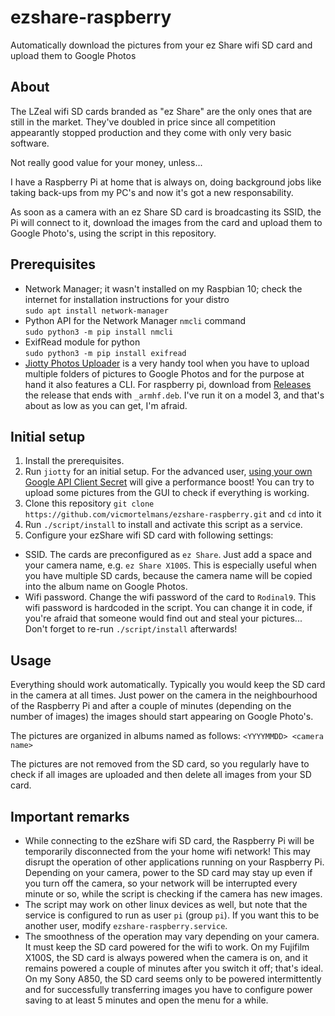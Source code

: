 # ezshare-raspberry

Automatically download the pictures from your ez Share wifi SD card and upload them to Google Photos

## About

The LZeal wifi SD cards branded as "ez Share" are the only ones that are still in the market. They've doubled in price since all competition appearantly stopped production and they come with only very basic software.

Not really good value for your money, unless...

I have a Raspberry Pi at home that is always on, doing background jobs like taking back-ups from my PC's and now it's got a new responsability.

As soon as a camera with an ez Share SD card is broadcasting its SSID, the Pi will connect to it, download the images from the card and upload them to Google Photo's, using the script in this repository.

## Prerequisites

- Network Manager; it wasn't installed on my Raspbian 10; check the internet for installation instructions for your distro  
  `sudo apt install network-manager`
- Python API for the Network Manager `nmcli` command  
  `sudo python3 -m pip install nmcli`
- ExifRead module for python  
  `sudo python3 -m pip install exifread`
- [Jiotty Photos Uploader](https://github.com/ylexus/jiotty-photos-uploader) is a very handy tool when you have to upload multiple folders of pictures to Google Photos and for the purpose at hand it also features a CLI. For raspberry pi, download from [Releases](https://github.com/ylexus/jiotty-photos-uploader/releases) the release that ends with `_armhf.deb`. I've run it on a model 3, and that's about as low as you can get, I'm afraid.

## Initial setup

1. Install the prerequisites.
2. Run `jiotty` for an initial setup. For the advanced user, [using your own Google API Client Secret](https://github.com/ylexus/jiotty-photos-uploader/wiki#using-your-own-google-api-client-secret) will give a performance boost! You can try to upload some pictures from the GUI to check if everything is working. 
3. Clone this repository `git clone https://github.com/vicmortelmans/ezshare-raspberry.git` and `cd` into it
4. Run `./script/install` to install and activate this script as a service.
5. Configure your ezShare wifi SD card with following settings:
  - SSID. The cards are preconfigured as `ez Share`. Just add a space and your camera name, e.g. `ez Share X100S`. This is especially useful when you have multiple SD cards, because the camera name will be copied into the album name on Google Photos.
  - Wifi password. Change the wifi password of the card to `Rodinal9`. This wifi password is hardcoded in the script. You can change it in code, if you're afraid that someone would find out and steal your pictures... Don't forget to re-run `./script/install` afterwards!

## Usage

Everything should work automatically. Typically you would keep the SD card in the camera at all times. Just power on the camera in the neighbourhood of the Raspberry Pi and after a couple of minutes (depending on the number of images) the images should start appearing on Google Photo's.

The pictures are organized in albums named as follows: `<YYYYMMDD> <camera name>`

The pictures are not removed from the SD card, so you regularly have to check if all images are uploaded and then delete all images from your SD card. 

## Important remarks

- While connecting to the ezShare wifi SD card, the Raspberry Pi will be temporarily disconnected from the your home wifi network! This may disrupt the operation of other applications running on your Raspberry Pi. Depending on your camera, power to the SD card may stay up even if you turn off the camera, so your network will be interrupted every minute or so, while the script is checking if the camera has new images.
- The script may work on other linux devices as well, but note that the service is configured to run as user `pi` (group `pi`). If you want this to be another user, modify `ezshare-raspberry.service`. 
- The smoothness of the operation may vary depending on your camera. It must keep the SD card powered for the wifi to work. On my Fujifilm X100S, the SD card is always powered when the camera is on, and it remains powered a couple of minutes after you switch it off; that's ideal. On my Sony A850, the SD card seems only to be powered intermittently and for successfully transferring images you have to configure power saving to at least 5 minutes and open the menu for a while.  


